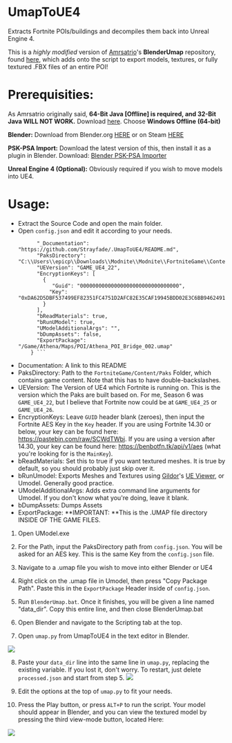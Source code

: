 # UmapToUE4
Extracts Fortnite POIs/buildings and decompiles them back into Unreal Engine 4.

This is a *highly modified* version of [Amrsatrio](https://github.com/Amrsatrio)'s **BlenderUmap** repository, found [here](https://github.com/Amrsatrio/BlenderUmap), which adds onto the script to export models, textures, or fully textured .FBX files of an entire POI!

# Prerequisities:
As Amrsatrio originally said, **64-Bit Java [Offline] is required, and 32-Bit Java WILL NOT WORK.** Download [here](https://www.java.com/en/download/manual.jsp).
Choose **Windows Offline (64-bit)**

**Blender:** Download from Blender.org [HERE](https://www.blender.org/download/) or on Steam [HERE](https://store.steampowered.com/app/365670/Blender/)

**PSK-PSA Import:** Download the latest version of this, then install it as a plugin in Blender. Download: [Blender PSK-PSA Importer](https://github.com/Befzz/blender3d_import_psk_psa)

**Unreal Engine 4 (Optional):** Obviously required if you wish to move models into UE4.

# Usage:
 - Extract the Source Code and open the main folder.
 - Open `config.json` and edit it according to your needs.
    ```{
          "_Documentation": "https://github.com/Strayfade/.UmapToUE4/README.md",
          "PaksDirectory": "C:\\Users\\epicp\\Downloads\\Modnite\\Modnite\\FortniteGame\\Content\\Paks",
          "UEVersion": "GAME_UE4_22",
          "EncryptionKeys": [
	        {
	           "Guid": "00000000000000000000000000000000",
	          "Key": "0xDA62D5DBF537499EF82351FC4751D2AFC82E35CAF19945BDD02E3C6BB9462491"
	        }
          ],
          "bReadMaterials": true,
          "bRunUModel": true,
          "UModelAdditionalArgs": "",
          "bDumpAssets": false,
          "ExportPackage": "/Game/Athena/Maps/POI/Athena_POI_Bridge_002.umap"
        } ```
  - Documentation:  A link to this README
  - PaksDirectory:  Path to the `FortniteGame/Content/Paks` Folder, which contains game content. Note that this has to have double-backslashes.
  - UEVersion:      The Version of UE4 which Fortnite is running on. This is the version which the Paks are built based on. For me, Season 6 was `GAME_UE4_22`, but I believe that Fortnite now could be at `GAME_UE4_25` or `GAME_UE4_26`.
  - EncryptionKeys: Leave `GUID` header blank (zeroes), then input the Fortnite AES Key in the `Key` header. If you are using Fortnite 14.30 or below, your key can be found here: https://pastebin.com/raw/SCWdTWbj. If you are using a version after 14.30, your key can be found here: https://benbotfn.tk/api/v1/aes (what you're looking for is the `MainKey`).
  - bReadMaterials: Set this to true if you want textured meshes. It is true by default, so you should probably just skip over it.
  - bRunUmodel:     Exports Meshes and Textures using [Gildor](https://github.com/gildor2)'s [UE Viewer](https://github.com/gildor2/UEViewer), or Umodel. Generally good practice.
  - UModelAdditionalArgs: Adds extra command line arguments for Umodel. If you don't know what you're doing, leave it blank.
  - bDumpAssets:    Dumps Assets
  - ExportPackage:  **IMPORTANT: **This is the .UMAP file directory INSIDE OF THE GAME FILES.
  
1. Open UModel.exe

2. For the Path, input the PaksDirectory path from `config.json`. You will be asked for an AES key. This is the same Key from the `config.json` file.

3. Navigate to a .umap file you wish to move into either Blender or UE4

4. Right click on the .umap file in Umodel, then press "Copy Package Path". Paste this in the `ExportPackage` Header inside of `config.json`.

5. Run `BlenderUmap.bat`. Once it finishes, you will be given a line named "data_dir". Copy this entire line, and then close BlenderUmap.bat

6. Open Blender and navigate to the Scripting tab at the top.

7. Open `umap.py` from UmapToUE4 in the text editor in Blender.

![](https://i.imgur.com/pkP4wi1.png)

8. Paste your `data_dir` line into the same line in `umap.py`, replacing the existing variable. If you lost it, don't worry. To restart, just delete `processed.json` and start from step 5. ![](https://i.imgur.com/eT4vGEk.png)

9. Edit the options at the top of `umap.py` to fit your needs.

10. Press the Play button, or press `ALT+P` to run the script. Your model should appear in Blender, and you can view the textured model by pressing the third view-mode button, located Here:

![](https://i.imgur.com/7pomgPV.png)
